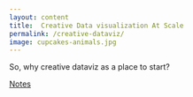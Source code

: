 ```yaml
---
layout: content
title:  Creative Data visualization At Scale
permalink: /creative-dataviz/
image: cupcakes-animals.jpg
---
```




So, why creative dataviz as a place to start?



[Notes](../pages/creative-dataviz/creative-notes.html)